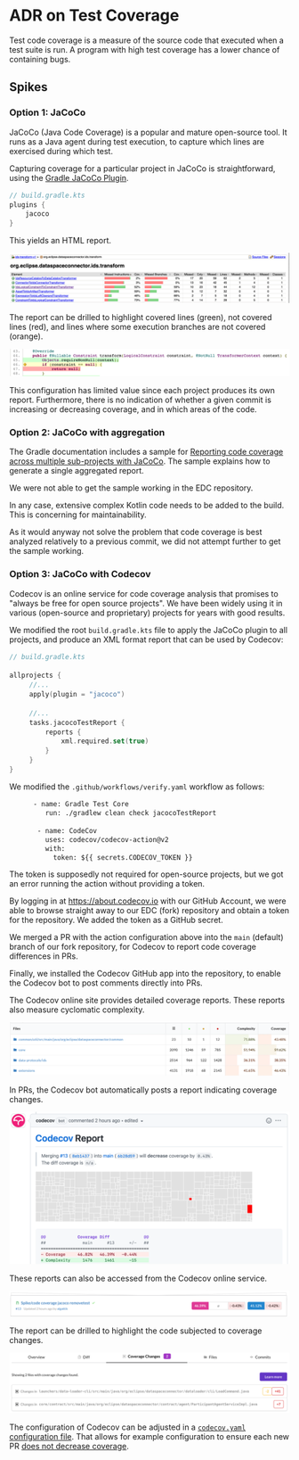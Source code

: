# ADR on Test Coverage

Test code coverage is a measure of the source code that executed when a test suite is run. A program with high test coverage has a lower chance of containing bugs.

## Spikes

### Option 1: JaCoCo

JaCoCo (Java Code Coverage) is a popular and mature open-source tool. It runs as a Java agent during test execution, to capture which lines are exercised during which test.

Capturing coverage for a particular project in JaCoCo is straightforward, using the [Gradle JaCoCo Plugin](https://docs.gradle.org/current/userguide/jacoco_plugin.html).

```kotlin
// build.gradle.kts
plugins {
    jacoco
}
```

This yields an HTML report.

![Code Coverage with JaCoCo](.attachments/code-coverage-jacoco-summary.png)

The report can be drilled to highlight covered lines (green), not covered lines (red), and lines where some execution branches are not covered (orange).

![Code Coverage with JaCoCo](.attachments/code-coverage-jacoco-code.png)

This configuration has limited value since each project produces its own report. Furthermore, there is no indication of whether a given commit is increasing or decreasing coverage, and in which areas of the code.

### Option 2: JaCoCo with aggregation

The Gradle documentation includes a sample for [Reporting code coverage across multiple sub-projects with JaCoCo](https://docs.gradle.org/current/samples/sample_jvm_multi_project_with_code_coverage.html). The sample explains how to generate a single aggregated report.

We were not able to get the sample working in the EDC repository.

In any case, extensive complex Kotlin code needs to be added to the build. This is concerning for maintainability.

As it would anyway not solve the problem that code coverage is best analyzed relatively to a previous commit, we did not attempt further to get the sample working.

### Option 3: JaCoCo with Codecov

Codecov is an online service for code coverage analysis that promises to "always be free for open source projects". We have been widely using it in various (open-source and proprietary) projects for years with good results.

We modified the root `build.gradle.kts` file to apply the JaCoCo plugin to all projects, and produce an XML format report that can be used by Codecov:

```kotlin
// build.gradle.kts

allprojects {
     //...
     apply(plugin = "jacoco")
     
     //...
     tasks.jacocoTestReport {
         reports {
             xml.required.set(true)
         }
     }
}

```

We modified the `.github/workflows/verify.yaml` workflow as follows:

```
      - name: Gradle Test Core
         run: ./gradlew clean check jacocoTestReport

       - name: CodeCov
         uses: codecov/codecov-action@v2
         with:
           token: ${{ secrets.CODECOV_TOKEN }}
```

The token is supposedly not required for open-source projects, but we got an error running the action without providing a token.

By logging in at https://about.codecov.io with our GitHub Account, we were able to browse straight away to our EDC (fork) repository and obtain a token for the repository. We added the token as a GitHub secret.

We merged a PR with the action configuration above into the `main` (default) branch of our fork repository, for Codecov to report code coverage differences in PRs.

Finally, we installed the Codecov GitHub app into the repository, to enable the Codecov bot to post comments directly into PRs.

The Codecov online site provides detailed coverage reports. These reports also measure cyclomatic complexity.

![Code Coverage with Codecov](.attachments/code-coverage-codecov-summary.png)

In PRs, the Codecov bot automatically posts a report indicating coverage changes.

![Code Coverage with Codecov](.attachments/code-coverage-codecov-pr-github.png)

These reports can also be accessed from the Codecov online service.

![Code Coverage with Codecov](.attachments/code-coverage-codecov-pr.png)

The report can be drilled to highlight the code subjected to coverage changes.

![Code Coverage with Codecov](.attachments/code-coverage-codecov-pr-detail.png)

The configuration of Codecov can be adjusted in a [`codecov.yaml` configuration file](https://docs.codecov.com/docs/codecov-yaml). That allows for example configuration to ensure each new PR [does not decrease coverage](https://docs.codecov.com/docs/common-recipe-list#increase-overall-coverage-on-each-pull-request).

